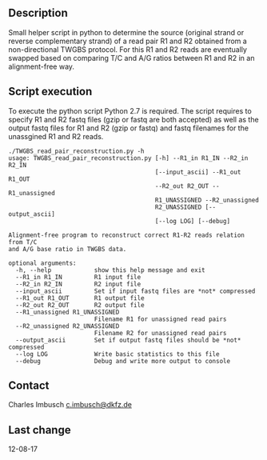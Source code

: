 ## Description

Small helper script in python to determine the source (original strand or reverse complementary strand) of a read pair R1 and R2
obtained from a non-directional TWGBS protocol. For this R1 and R2 reads are eventually swapped based on comparing T/C and A/G ratios between R1 and R2
in an alignment-free way.

## Script execution

To execute the python script Python 2.7 is required. The script requires to specify R1 and R2 fastq files (gzip or fastq are both accepted) as well as
the output fastq files for R1 and R2 (gzip or fastq) and fastq filenames for the unassgined R1 and R2 reads.

```
./TWGBS_read_pair_reconstruction.py -h
usage: TWGBS_read_pair_reconstruction.py [-h] --R1_in R1_IN --R2_in R2_IN
                                         [--input_ascii] --R1_out R1_OUT
                                         --R2_out R2_OUT --R1_unassigned
                                         R1_UNASSIGNED --R2_unassigned
                                         R2_UNASSIGNED [--output_ascii]
                                         [--log LOG] [--debug]

Alignment-free program to reconstruct correct R1-R2 reads relation from T/C
and A/G base ratio in TWGBS data.

optional arguments:
  -h, --help            show this help message and exit
  --R1_in R1_IN         R1 input file
  --R2_in R2_IN         R2 input file
  --input_ascii         Set if input fastq files are *not* compressed
  --R1_out R1_OUT       R1 output file
  --R2_out R2_OUT       R2 output file
  --R1_unassigned R1_UNASSIGNED
                        Filename R1 for unassigned read pairs
  --R2_unassigned R2_UNASSIGNED
                        Filename R2 for unassigned read pairs
  --output_ascii        Set if output fastq files should be *not* compressed
  --log LOG             Write basic statistics to this file
  --debug               Debug and write more output to console
```

## Contact

Charles Imbusch <c.imbusch@dkfz.de>

## Last change

12-08-17
